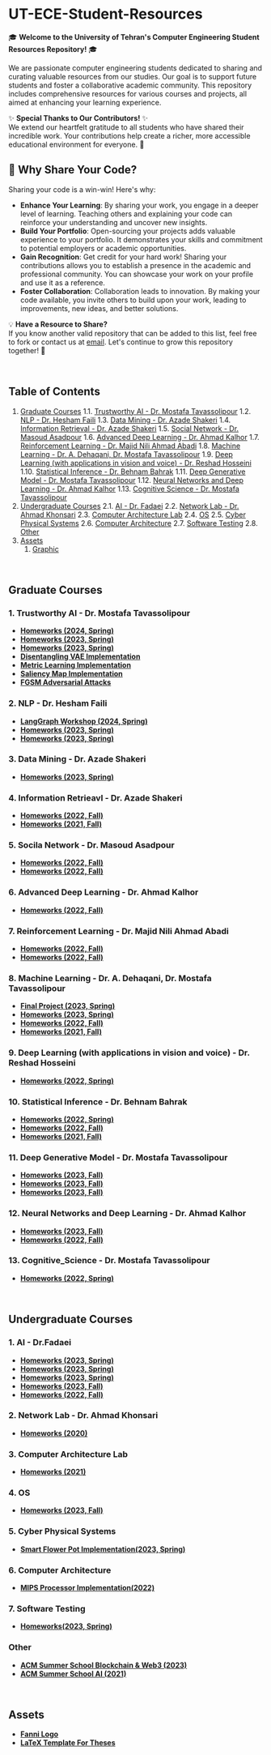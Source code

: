 # UT-ECE-Student-Resources

🎓 **Welcome to the University of Tehran's Computer Engineering Student Resources Repository!** 🎓

We are passionate computer engineering students dedicated to sharing and curating valuable resources from our studies. Our goal is to support future students and foster a collaborative academic community. This repository includes comprehensive resources for various courses and projects, all aimed at enhancing your learning experience.

✨ **Special Thanks to Our Contributors!** ✨  
We extend our heartfelt gratitude to all students who have shared their incredible work. Your contributions help create a richer, more accessible educational environment for everyone. 🙏

## 🤝 **Why Share Your Code?**  
Sharing your code is a win-win! Here's why:

- **Enhance Your Learning**: By sharing your work, you engage in a deeper level of learning. Teaching others and explaining your code can reinforce your understanding and uncover new insights.
- **Build Your Portfolio**: Open-sourcing your projects adds valuable experience to your portfolio. It demonstrates your skills and commitment to potential employers or academic opportunities.
- **Gain Recognition**: Get credit for your hard work! Sharing your contributions allows you to establish a presence in the academic and professional community. You can showcase your work on your profile and use it as a reference.
- **Foster Collaboration**: Collaboration leads to innovation. By making your code available, you invite others to build upon your work, leading to improvements, new ideas, and better solutions.

💡 **Have a Resource to Share?**  
If you know another valid repository that can be added to this list, feel free to fork or contact us at [email](mailto:m.shafieeha@gmail.com). Let's continue to grow this repository together! 🌱

<br>

## Table of Contents
1. [Graduate Courses](#graduate-courses)
    1.1. [Trustworthy AI - Dr. Mostafa Tavassolipour](#1-trustworthy-ai---dr-mostafa-tavassolipour)
    1.2. [NLP - Dr. Hesham Faili](#2-nlp---dr-hesham-faili)
    1.3. [Data Mining - Dr. Azade Shakeri](#3-data-mining---dr-azade-shakeri)
    1.4. [Information Retrieval - Dr. Azade Shakeri](#4-information-retrieval---dr-azade-shakeri)
    1.5. [Social Network - Dr. Masoud Asadpour](#5-social-network---dr-masoud-asadpour)
    1.6. [Advanced Deep Learning - Dr. Ahmad Kalhor](#6-advanced-deep-learning---dr-ahmad-kalhor)
    1.7. [Reinforcement Learning - Dr. Majid Nili Ahmad Abadi](#7-reinforcement-learning---dr-majid-nili-ahmad-abadi)
    1.8. [Machine Learning - Dr. A. Dehaqani, Dr. Mostafa Tavassolipour](#8-machine-learning---dr-a-dehaqani-dr-mostafa-tavassolipour)
    1.9. [Deep Learning (with applications in vision and voice) - Dr. Reshad Hosseini](#9-deep-learning-with-applications-in-vision-and-voice---dr-reshad-hosseini)
    1.10. [Statistical Inference - Dr. Behnam Bahrak](#10-statistical-inference---dr-behnam-bahrak)
    1.11. [Deep Generative Model - Dr. Mostafa Tavassolipour](#11-deep-generative-model---dr-mostafa-tavassolipour)
    1.12. [Neural Networks and Deep Learning - Dr. Ahmad Kalhor](#12-neural-networks-and-deep-learning---dr-ahmad-kalhor)
    1.13. [Cognitive Science - Dr. Mostafa Tavassolipour](#13-cognitive-science---dr-mostafa-tavassolipour)
2. [Undergraduate Courses](#undergraduate-courses)
    2.1. [AI - Dr. Fadaei](#1-ai---dr-fadaei)
    2.2. [Network Lab - Dr. Ahmad Khonsari](#2-network-lab---dr-ahmad-khonsari)
    2.3. [Computer Architecture Lab](#3-computer-architecture-lab)
    2.4. [OS](#4-os)
    2.5. [Cyber Physical Systems](#5-cyber-physical-systems)
    2.6. [Computer Architecture](#6-computer-architecture)
    2.7. [Software Testing](#7-software-testing)
    2.8. [Other](#other)
3. [Assets](#assets)
    1. [Graphic](#graphic)

<br>

## Graduate Courses

### 1. Trustworthy AI - Dr. Mostafa Tavassolipour
* [**Homeworks (2024, Spring)**](https://github.com/moshafieeha/Deep-Learning-Mini-Projects)
* [**Homeworks (2023, Spring)**](https://github.com/m4hyarm/Trustworthy_AI_Course_Assignments)
* [**Homeworks (2023, Spring)**](https://github.com/farzaneh-hatami/Trustworthy-AI)
* [**Disentangling VAE Implementation**](https://github.com/farshadsangari/disentangling-vae)
* [**Metric Learning Implementation**](https://github.com/farshadsangari/robust_classifier)
* [**Saliency Map Implementation**](https://github.com/farshadsangari/saliency_map_prediction)
* [**FGSM Adversarial Attacks**](https://github.com/ahedayat/FGSM-Adversarial-Attacks)

### 2. NLP - Dr. Hesham Faili
* [**LangGraph Workshop (2024, Spring)**](https://github.com/VavRe/ut-nlp-langgraph)
* [**Homeworks (2023, Spring)**](https://github.com/VavRe/nlp-ut)
* [**Homeworks (2023, Spring)**](https://github.com/fatemehnadir/Natural-Language-Processing)

### 3. Data Mining  - Dr. Azade Shakeri
* [**Homeworks (2023, Spring)**](https://github.com/VavRe/data-mining-ut)

### 4. Information Retrieavl  - Dr. Azade Shakeri
* [**Homeworks (2022, Fall)**](https://github.com/VavRe/data-mining-ut)
* [**Homeworks (2021, Fall)**](https://github.com/mamathew98/Intelligent-Information-Retrieval-Projects)

### 5. Socila Network  - Dr. Masoud Asadpour
* [**Homeworks (2022, Fall)**](https://github.com/VavRe/social-networks-ut)
* [**Homeworks (2022, Fall)**](https://github.com/S-razmi/social_network_assg)

### 6. Advanced Deep Learning - Dr. Ahmad Kalhor
* [**Homeworks (2022, Fall)**](https://github.com/farzaneh-hatami/MetricLearning)

### 7. Reinforcement Learning - Dr. Majid Nili Ahmad Abadi
* [**Homeworks (2022, Fall)**](https://github.com/m4hyarm/Reinforcement_Learning_Course_Assignments)
* [**Homeworks (2022, Fall)**](https://github.com/S-razmi/RL-Course-assg)

### 8. Machine Learning - Dr. A. Dehaqani, Dr. Mostafa Tavassolipour
* [**Final Project (2023, Spring)**](https://github.com/HesamAsad/MachineLearning-Spring2023-FinalProject)
* [**Homeworks (2023, Spring)**](https://github.com/fardinabbasi/Machine_Learning)
* [**Homeworks (2022, Fall)**](https://github.com/fatemehnadir/Machine-Learning)
* [**Homeworks (2021, Fall)**](https://github.com/iman2693/ML-UTCS-2021)

### 9. Deep Learning (with applications in vision and voice) - Dr. Reshad Hosseini
* [**Homeworks (2022, Spring)**](https://github.com/m4hyarm/Deep_Learning_Course_Assignments)

### 10. Statistical Inference - Dr. Behnam Bahrak 
* [**Homeworks (2022, Spring)**](https://github.com/farzaneh-hatami/StatisticalInference)
* [**Homeworks (2022, Fall)**](https://github.com/fatemehnadir/Statistical-Inference)
* [**Homeworks (2021, Fall)**](https://github.com/niiiikou/Statistical-Inference)

### 11. Deep Generative Model - Dr. Mostafa Tavassolipour
* [**Homeworks (2023, Fall)**](https://github.com/fatemehnadir/Deep-Generative-Model)
* [**Homeworks (2023, Fall)**](https://github.com/niiiikou/DeepGenerativeModels)
* [**Homeworks (2023, Fall)**](https://github.com/Arhosseini77/dgm_course_2023)

### 12. Neural Networks and Deep Learning - Dr. Ahmad Kalhor
* [**Homeworks (2023, Fall)**](https://github.com/Hadi-loo/Neural-Networks-and-Deep-Learning-Course)
* [**Homeworks (2022, Fall)**](https://github.com/Farbod-Siahkali/Neural-Networks-and-Deep-Learning)

### 13. Cognitive_Science - Dr. Mostafa Tavassolipour
* [**Homeworks (2022, Spring)**](https://github.com/m4hyarm/Cognitive_Science_Course_Assignments)

<br>

## Undergraduate Courses

### 1. AI - Dr.Fadaei
* [**Homeworks (2023, Spring)**](https://github.com/AliHamzeh2002/AI-Course-Projects)
* [**Homeworks (2023, Spring)**](https://github.com/avamirm/Artificial-Intelligence-Projects)
* [**Homeworks (2023, Spring)**](https://github.com/Hadi-loo/Artificial-Intelligence-Course)
* [**Homeworks (2023, Fall)**](https://github.com/MobinaMhr/Artificial-Intelligence-Course-F2024)
* [**Homeworks (2022, Fall)**](https://github.com/PashaBarahimi/Artificial-Intelligence-Projects)

### 2. Network Lab - Dr. Ahmad Khonsari
* [**Homeworks (2020)**](https://github.com/HPNL/TCP-IP-Laboratory)

### 3. Computer Architecture Lab
* [**Homeworks (2021)**](https://github.com/kalhorghazal/ARM-Processor)

### 4. OS
* [**Homeworks (2023, Fall)**](https://github.com/avamirm/Operating-System-Projects)

### 5. Cyber Physical Systems 
* [**Smart Flower Pot Implementation(2023, Spring)**](https://github.com/Theparia/Arduino-Smart-Flower-Pot)

### 6. Computer Architecture
* [**MIPS Processor Implementation(2022)**](https://github.com/avamirm/Computer-Architecture-Course-Projects)

### 7. Software Testing
* [**Homeworks(2023, Spring)**](https://github.com/avamirm/Software-Testing-Course-Projects)

### Other
* [**ACM Summer School Blockchain & Web3 (2023)**](https://github.com/UT-ACM-Student-Chapter/Blockchain-SoC-Projects)
* [**ACM Summer School AI (2021)**](https://github.com/AmirAbaskohi/ACM-Summer-School-2021-AI)
<br>

## Assets
* [**Fanni Logo**](https://github.com/hadisfr/UT-EngineeringCollege-Logo)
* [**LaTeX Template For Theses**](https://github.com/sinamomken/tehran-thesis)









